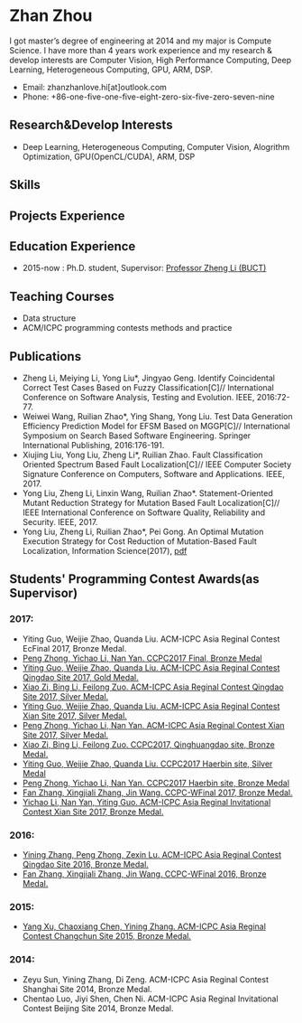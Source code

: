 # Zhan Zhou
I got master’s degree of engineering at 2014 and my major is Compute Science. I have more than 4 years work experience and my research & develop interests are Computer Vision, High Performance Computing, Deep Learning, Heterogeneous Computing, GPU, ARM, DSP.
- Email: zhanzhanlove.hi[at]outlook.com
- Phone: +86-one-five-one-five-eight-zero-six-five-zero-seven-nine

## Research&Develop Interests
- Deep Learning, Heterogeneous Computing, Computer Vision, Alogrithm Optimization, GPU(OpenCL/CUDA), ARM, DSP

## Skills
  
## Projects Experience

## Education Experience
- 2015-now : Ph.D. student, Supervisor: [Professor Zheng Li (BUCT)](http://cist.buct.edu.cn/staff/zheng/)

## Teaching Courses
- Data structure
- ACM/ICPC programming contests methods and practice

## Publications
- Zheng Li, Meiying Li, Yong Liu\*, Jingyao Geng. Identify Coincidental Correct Test Cases Based on Fuzzy Classification[C]// International Conference on Software Analysis, Testing and Evolution. IEEE, 2016:72-77. 
- Weiwei Wang, Ruilian Zhao\*, Ying Shang, Yong Liu. Test Data Generation Efficiency Prediction Model for EFSM Based on MGGP[C]// International Symposium on Search Based Software Engineering. Springer International Publishing, 2016:176-191. 
- Xiujing Liu, Yong Liu, Zheng Li\*, Ruilian Zhao. Fault Classification Oriented Spectrum Based Fault Localization[C]// IEEE Computer Society Signature Conference on Computers, Software and Applications. IEEE, 2017. 
- Yong Liu, Zheng Li, Linxin Wang, Ruilian Zhao\*. Statement-Oriented Mutant Reduction Strategy for Mutation Based Fault Localization[C]// IEEE International Conference on Software Quality, Reliability and Security. IEEE, 2017. 
- Yong Liu, Zheng Li, Ruilian Zhao\*, Pei Gong. An Optimal Mutation Execution Strategy for Cost Reduction of Mutation-Based Fault Localization, Information Science(2017), [pdf](https://www.researchgate.net/profile/Yong_Liu169/publication/319524327_An_Optimal_Mutation_Execution_Strategy_for_Cost_Reduction_of_Mutation-Based_Fault_Localization/links/59cd9b22458515cc6aa4bbd1/An-Optimal-Mutation-Execution-Strategy-for-Cost-Reduction-of-Mutation-Based-Fault-Localization.pdf?origin=publication_detail&ev=pub_int_prw_xdl&msrp=VXMFxrVH4lnIkO90jgIsklDkYF4WfDMZrXs_WDpuDLNnEpcfsnrePsmlWkD_Gtunf-H8i4CAjHgM0fplwXfH5h_r2izSN6P3zh9tKzYOQLShqMYkD7WpFoyy.K-pDDwE3J3tzBiIlV4PPv19bZ62ZNgswROjdcrbYC2GoNeyLJM8--ecauzIAv-GWArzyhuz3ZheaoaQg9ZyiXc1vXSsHtKSMynLATw.1aTvdFUBuqsvcVA_03WAP3HTaS9vSeVHD-QSw3IOm8mEPDnLdhvthwQedF1QIPRIbVcQw6auN6WCY50ukctSERRT3M0K46dEfpGFXg._StEQs12TpBTpCYN-vTHue6V2gNoVWcwqcnrrO4Mh3hBj0imLcchdrMJ3YbAjkerwO-0RpGCSdev7ErDehBxnfCD-zSpPxrUtGyqgg)

## Students' Programming Contest Awards(as Supervisor)

### 2017: 
- Yiting Guo, Weijie Zhao, Quanda Liu. ACM-ICPC Asia Reginal Contest EcFinal 2017, Bronze Medal.
- [Peng Zhong, Yichao Li, Nan Yan. CCPC2017 Final, Bronze Medal](http://cist.buct.edu.cn/xwzx/ssdt/91947.htm)
- [Yiting Guo, Weijie Zhao, Quanda Liu. ACM-ICPC Asia Reginal Contest Qingdao Site 2017, Gold Medal.](http://news.buct.edu.cn/xysx/jjxy/90584.htm)
- [Xiao Zi, Bing Li, Feilong Zuo. ACM-ICPC Asia Reginal Contest Qingdao Site 2017, Silver Medal.](http://news.buct.edu.cn/xysx/jjxy/90584.htm)
- [Yiting Guo, Weijie Zhao, Quanda Liu. ACM-ICPC Asia Reginal Contest Xian Site 2017, Silver Medal.](http://news.buct.edu.cn/xysx/tg/90102.htm)
- [Peng Zhong, Yichao Li, Nan Yan. ACM-ICPC Asia Reginal Contest Xian Site 2017, Silver Medal.](http://news.buct.edu.cn/xysx/tg/90102.htm)
- [Xiao Zi, Bing Li, Feilong Zuo. CCPC2017, Qinghuangdao site, Bronze Medal.](http://news.buct.edu.cn/xysx/tg/90102.htm)
- [Yiting Guo, Weijie Zhao, Quanda Liu. CCPC2017 Haerbin site, Silver Medal](http://news.buct.edu.cn/xysx/tg/89639.htm)
- [Peng Zhong, Yichao Li, Nan Yan. CCPC2017 Haerbin site, Bronze Medal](http://news.buct.edu.cn/xysx/tg/89639.htm)
- [Fan Zhang, Xingjiali Zhang, Jin Wang. CCPC-WFinal 2017, Bronze Medal.](http://news.buct.edu.cn/xysx/kxyj/82276.htm) 
- [Yichao Li, Nan Yan, Yiting Guo. ACM-ICPC Asia Reginal Invitational Contest Xian Site 2017, Bronze Medal.](http://news.buct.edu.cn/xysx/kxyj/82860.htm) 

### 2016: 
- [Yining Zhang, Peng Zhong, Zexin Lu. ACM-ICPC Asia Reginal Contest Qingdao Site 2016, Bronze Medal.](http://news.buct.edu.cn/rcpy/76822.htm) 
- [Fan Zhang, Xingjiali Zhang, Jin Wang. CCPC-WFinal 2016, Bronze Medal.](http://news.buct.edu.cn/rcpy/70740.htm) 

### 2015: 
- [Yang Xu, Chaoxiang Chen, Yining Zhang. ACM-ICPC Asia Reginal Contest Changchun Site 2015, Bronze Medal. ](http://en.cist.buct.edu.cn/teachinglife/life/63338.htm)

### 2014:
- Zeyu Sun, Yining Zhang, Di Zeng. ACM-ICPC Asia Reginal Contest Shanghai Site 2014, Bronze Medal. 
- Chentao Luo, Jiyi Shen, Chen Ni. ACM-ICPC Asia Reginal Invitational Contest Beijing Site 2014, Bronze Medal. 

